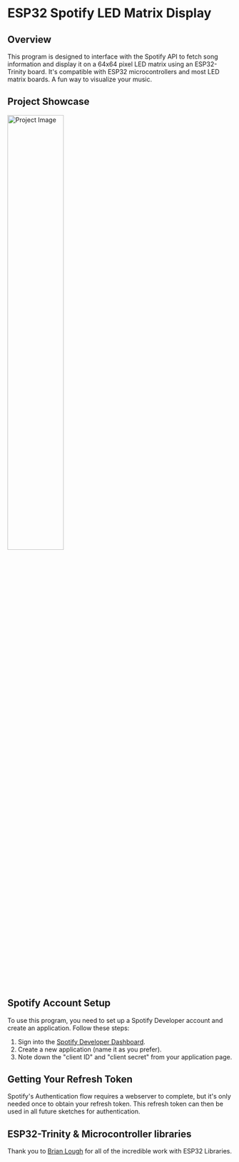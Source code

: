 # ESP32 Spotify LED Matrix Display

## Overview
This program is designed to interface with the Spotify API to fetch song information and display it on a 64x64 pixel LED matrix using an ESP32-Trinity board. It's compatible with ESP32 microcontrollers and most LED matrix boards. A fun way to visualize your music.

## Project Showcase
 <img src="https://github.com/dylduhamel/spotify_esp32_led_matrix/assets/70403658/affa1b77-2eab-411c-8dfa-11e0c8e764c9" alt="Project Image" width="50%" height="50%">

## Spotify Account Setup
To use this program, you need to set up a Spotify Developer account and create an application. Follow these steps:

1. Sign into the [Spotify Developer Dashboard](https://developer.spotify.com/dashboard/).
2. Create a new application (name it as you prefer).
3. Note down the "client ID" and "client secret" from your application page.

## Getting Your Refresh Token
Spotify's Authentication flow requires a webserver to complete, but it's only needed once to obtain your refresh token. This refresh token can then be used in all future sketches for authentication.

## ESP32-Trinity & Microcontroller libraries
Thank you to [Brian Lough](https://github.com/witnessmenow) for all of the incredible work with ESP32 Libraries.
